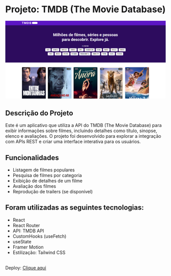 # Projeto: TMDB (The Movie Database)

<img src="./src/assets/print.png" />

## Descrição do Projeto

<p align="left">Este é um aplicativo que utiliza a API do TMDB (The Movie Database) para exibir informações sobre filmes, incluindo detalhes como título, sinopse, elenco e avaliações. O projeto foi desenvolvido para explorar a integração com APIs REST e criar uma interface interativa para os usuários.</p>

## Funcionalidades

<ul>
  <li>Listagem de filmes populares</li>
  <li>Pesquisa de filmes por categoria</li>
  <li>Exibição de detalhes de um filme</li>
  <li>Avaliação dos filmes</li>
  <li>Reprodução de trailers (se disponível)</li>
</ul>

## Foram utilizadas as seguintes tecnologias:

<ul>
  <li>React</li>
  <li>React Router</li>
  <li>API: TMDB API</li>
  <li>CustomHooks (useFetch)</li>
  <li>useState</li>
  <li>Framer Motion</li>
  <li>Estilização: Tailwind CSS</li>
</ul>

<br />
Deploy: <a href="" target="_blank">Clique aqui</a><br />
